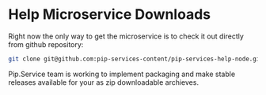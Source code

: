 # Help Microservice Downloads

Right now the only way to get the microservice is to check it out directly from github repository:

```bash
git clone git@github.com:pip-services-content/pip-services-help-node.git
```

Pip.Service team is working to implement packaging and make stable releases available for your 
as zip downloadable archieves.